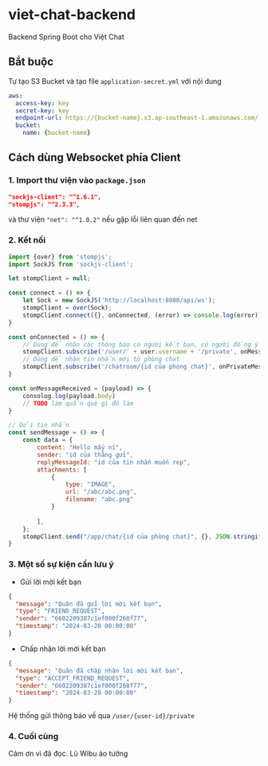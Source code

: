 # viet-chat-backend

Backend Spring Boot cho Việt Chat

## Bắt buộc
Tự tạo S3 Bucket và tạo file `application-secret.yml` với nội dung
```yaml
aws:
  access-key: key
  secret-key: key
  endpoint-url: https://{bucket-name}.s3.ap-southeast-1.amazonaws.com/
  bucket:
    name: {bucket-name}
```

## Cách dùng Websocket phía Client

### 1. Import thư viện vào `package.json`

``` json
"sockjs-client": "^1.6.1",
"stompjs": "^2.3.3",
```

và thư viện `"net": "^1.0.2"` nếu gặp lỗi liên quan đến net

### 2. Kết nối

```javascript
import {over} from 'stompjs';
import SockJS from 'sockjs-client';

let stompClient = null;

const connect = () => {
    let Sock = new SockJS('http://localhost:8080/api/ws');
    stompClient = over(Sock);
    stompClient.connect({}, onConnected, (error) => console.log(error));
}

const onConnected = () => {
    // Dùng để nhận các thông báo có người kết bạn, có người đồng ý kết bạn
    stompClient.subscribe('/user/' + user.username + '/private', onMessageReceived);
    // Dùng để nhận tin nhắn mới từ phòng chat
    stompClient.subscribe('/chatroom/{id của phòng chat}', onPrivateMessageReceived);
}

const onMessageReceived = (payload) => {
    consolog.log(payload.body)
    // TODO làm quần què gì đó làm
}

// Gửi tin nhắn
const sendMessage = () => {
    const data = {
        content: "Hello mấy ní",
        sender: "id của thằng gửi",
        replyMessageId: "id của tin nhắn muốn rep",
        attachments: [
            {
                type: "IMAGE",
                url: "/abc/abc.png",
                filename: "abc.png"
            }
            
        ],
    };
    stompClient.send("/app/chat/{id của phòng chat}", {}, JSON.stringify(data));
}
```

### 3. Một số sự kiện cần lưu ý

- Gửi lời mời kết bạn

```json
{
  "message": "Quân đã gửi lời mời kết bạn",
  "type": "FRIEND_REQUEST",
  "sender": "6602209387c1ef000f268f77",
  "timestamp": "2024-03-20 00:00:00"
}
```

- Chấp nhận lời mời kết bạn

```json
{
  "message": "Quân đã chấp nhận lời mời kết bạn",
  "type": "ACCEPT_FRIEND_REQUEST",
  "sender": "6602209387c1ef000f268f77",
  "timestamp": "2024-03-20 00:00:00"
}
```

Hệ thống gửi thông báo về qua `/user/{user-id}/private`
### 4. Cuối cùng
Cảm ơn vì đã đọc. Lũ Wibu ảo tưởng